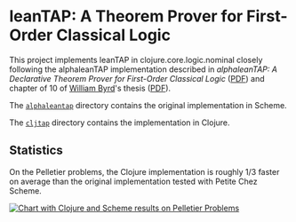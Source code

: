 leanTAP: A Theorem Prover for First-Order Classical Logic
=========================================================

This project implements leanTAP in clojure.core.logic.nominal closely
following the alphaleanTAP implementation described in
_alphaleanTAP: A Declarative Theorem Prover for First-Order Classical Logic_
([PDF](http://www.cs.indiana.edu/~webyrd/alphaleantap/alphatap.pdf))
and chapter of 10 of
[William Byrd](http://www.cs.indiana.edu/~webyrd/)'s thesis
([PDF](http://gradworks.umi.com/3380156.pdf)).

The
[`alphaleantap`](https://github.com/namin/leantap/tree/master/alphaleantap)
directory contains the original implementation in Scheme.

The [`cljtap`](https://github.com/namin/leantap/tree/master/alphaleantap)
directory contains the implementation in Clojure.

Statistics
-----------------------------------

On the Pelletier problems, the Clojure implementation is roughly 1/3
faster on average than the original implementation tested with Petite
Chez Scheme.

[![Chart with Clojure and Scheme results on Pelletier Problems](https://docs.google.com/spreadsheet/oimg?key=0Aq6lPvMWlyvwdGRtbDRYZGpmcXI1OG9RM2swNWxyc1E&oid=2&zx=oejhl3v763go)](https://docs.google.com/spreadsheet/ccc?key=0Aq6lPvMWlyvwdGRtbDRYZGpmcXI1OG9RM2swNWxyc1E&hl=en#gid=1)
